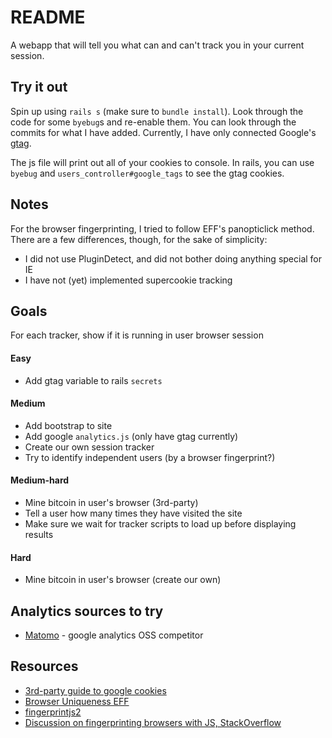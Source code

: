 # README

A webapp that will tell you what can and can't track you in your current session.

## Try it out
Spin up using `rails s` (make sure to `bundle install`). Look through the code for some `byebug`s and re-enable them. You can look through the commits for what I have added. Currently, I have only connected Google's [gtag](https://developers.google.com/analytics/devguides/collection/gtagjs).

The js file will print out all of your cookies to console. In rails, you can use `byebug` and `users_controller#google_tags` to see the gtag cookies.

## Notes
For the browser fingerprinting, I tried to follow EFF's panopticlick method. There are a few differences, though, for the sake of simplicity:
- I did not use PluginDetect, and did not bother doing anything special for IE
- I have not (yet) implemented supercookie tracking

## Goals
For each tracker, show if it is running in user browser session

#### Easy
* Add gtag variable to rails `secrets`

#### Medium

* Add bootstrap to site
* Add google `analytics.js` (only have gtag currently)
* Create our own session tracker
* Try to identify independent users (by a browser fingerprint?)

#### Medium-hard
* Mine bitcoin in user's browser (3rd-party)
* Tell a user how many times they have visited the site
* Make sure we wait for tracker scripts to load up before displaying results

#### Hard
* Mine bitcoin in user's browser (create our own)


## Analytics sources to try
* [Matomo](matomo.org) - google analytics OSS competitor 

## Resources
- [3rd-party guide to google cookies](https://www.optimizesmart.com/google-analytics-cookies-ultimate-guide/#a4)
- [Browser Uniqueness EFF](https://panopticlick.eff.org/static/browser-uniqueness.pdf)
- [fingerprintjs2](https://github.com/Valve/fingerprintjs2)
- [Discussion on fingerprinting browsers with JS, StackOverflow](https://stackoverflow.com/questions/44030666)